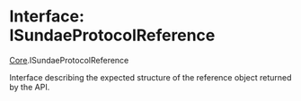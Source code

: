 # Interface: ISundaeProtocolReference

[Core](../modules/Core.md).ISundaeProtocolReference

Interface describing the expected structure of the reference object returned by the API.
